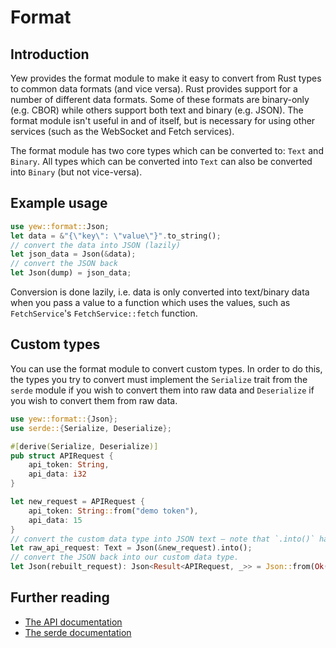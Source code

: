 # Format

## Introduction
Yew provides the format module to make it easy to convert from Rust types to common data formats (and vice versa). Rust provides support for a number of different data formats. Some of these formats are binary-only (e.g. CBOR) while others support both text and binary (e.g. JSON). The format module isn't useful in and of itself, but is necessary for using other services (such as the WebSocket and Fetch services). 

The format module has two core types which can be converted to: `Text` and `Binary`. All types which can be converted into `Text` can also be converted into `Binary` (but not vice-versa). 

## Example usage
```rust
use yew::format::Json;
let data = &"{\"key\": \"value\"}".to_string();
// convert the data into JSON (lazily)
let json_data = Json(&data);
// convert the JSON back
let Json(dump) = json_data;
```
Conversion is done lazily, i.e. data is only converted into text/binary data when you pass a value to a function which uses the values, such as `FetchService`'s `FetchService::fetch` function.

## Custom types
You can use the format module to convert custom types. In order to do this, the types you try to convert must implement the `Serialize` trait from the `serde` module if you wish to convert them into raw data and `Deserialize` if you wish to convert them from raw data.

```rust
use yew::format::{Json};
use serde::{Serialize, Deserialize};

#[derive(Serialize, Deserialize)]
pub struct APIRequest {
    api_token: String,
    api_data: i32
}

let new_request = APIRequest {
    api_token: String::from("demo token"),
    api_data: 15
}
// convert the custom data type into JSON text – note that `.into()` had to be called before the data was converted
let raw_api_request: Text = Json(&new_request).into();
// convert the JSON back into our custom data type.
let Json(rebuilt_request): Json<Result<APIRequest, _>> = Json::from(Ok(raw_api_request.unwrap()));
```

## Further reading
* [The API documentation](https://docs.rs/yew/*/yew/format/index.html)
* [The serde documentation](https://serde.rs)
